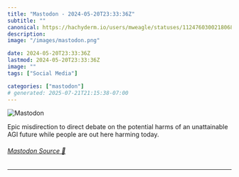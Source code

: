 ```yaml
---
title: "Mastodon - 2024-05-20T23:33:36Z"
subtitle: ""
canonical: https://hachyderm.io/users/mweagle/statuses/112476030021806819
description:
image: "/images/mastodon.png"

date: 2024-05-20T23:33:36Z
lastmod: 2024-05-20T23:33:36Z
image: ""
tags: ["Social Media"]

categories: ["mastodon"]
# generated: 2025-07-21T21:15:38-07:00
---
```

![Mastodon](/images/mastodon.png)

<p>Epic misdirection to direct debate on the potential harms of an unattainable AGI future while people are out here harming today.</p>


###### [Mastodon Source 🐘](https://hachyderm.io/@mweagle/112476030021806819)

___
